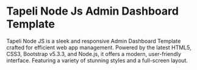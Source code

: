 # Tapeli Node Js Admin Dashboard Template
 Tapeli Node JS is a sleek and responsive Admin Dashboard Template crafted for efficient web app management. Powered by the latest HTML5, CSS3, Bootstrap v5.3.3, and Node.js, it offers a modern, user-friendly interface. Featuring a variety of stunning styles and a full-screen layout.
